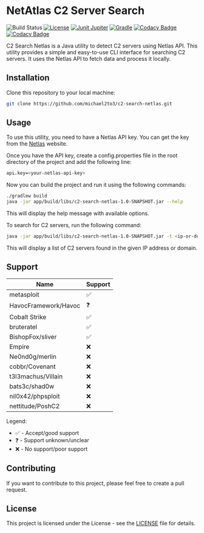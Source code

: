 # NetAtlas C2 Server Search

![Build Status](https://img.shields.io/github/actions/workflow/status/michael2to3/c2-search-netlas/build.yml?branch=main)
[![License](https://img.shields.io/github/license/michael2to3/pretty-caldav-politech-schedule?style=flat-square)](https://github.com/michael2to3/pretty-caldav-politech-schedule/blob/main/LICENSE)
[![Junit Jupiter](https://img.shields.io/badge/Junit-Jupiter-green?style=flat-square)](https://junit.org/junit5/)
[![Gradle](https://img.shields.io/badge/Gradle-blue?style=flat-square)](https://gradle.org/)
[![Codacy Badge](https://app.codacy.com/project/badge/Grade/6d3c2810e4f844fa989a987f84565b7d)](https://app.codacy.com/gh/michael2to3/c2-search-netlas/dashboard?utm_source=gh&utm_medium=referral&utm_content=&utm_campaign=Badge_grade)
[![Codacy Badge](https://app.codacy.com/project/badge/Coverage/6d3c2810e4f844fa989a987f84565b7d)](https://app.codacy.com/gh/michael2to3/c2-search-netlas/dashboard?utm_source=gh&utm_medium=referral&utm_content=&utm_campaign=Badge_coverage)

C2 Search Netlas is a Java utility to detect C2 servers using Netlas API. This utility provides a simple and easy-to-use CLI interface for searching C2 servers. It uses the Netlas API to fetch data and process it locally.

## Installation

Clone this repository to your local machine:

```bash
git clone https://github.com/michael2to3/c2-search-netlas.git
```

## Usage

To use this utility, you need to have a Netlas API key. You can get the key from the [Netlas](https://netlas.io/) website.

Once you have the API key, create a config.properties file in the root directory of the project and add the following line:

```bash
api.key=<your-netlas-api-key>
```

Now you can build the project and run it using the following commands:

```bash
./gradlew build
java -jar app/build/libs/c2-search-netlas-1.0-SNAPSHOT.jar --help
```

This will display the help message with available options.

To search for C2 servers, run the following command:

```bash
java -jar app/build/libs/c2-search-netlas-1.0-SNAPSHOT.jar -t <ip-or-domain> -p <port>
```

This will display a list of C2 servers found in the given IP address or domain.

## Support

| Name                    | Support            |
|-------------------------|--------------------|
| metasploit              | :white_check_mark: |
| HavocFramework/Havoc    | :question:         |
| Cobalt Strike           | :white_check_mark: |
| bruteratel              | :white_check_mark: |
| BishopFox/sliver        | :white_check_mark: |
| Empire                  | :x:                |
| Ne0nd0g/merlin          | :x:                |
| cobbr/Covenant          | :x:                |
| t3l3machus/Villain      | :x:                |
| bats3c/shad0w           | :x:                |
| nil0x42/phpsploit       | :x:                |
| nettitude/PoshC2        | :x:                |

Legend:

- :white_check_mark: - Accept/good support
- :question: - Support unknown/unclear
- :x: - No support/poor support

## Contributing

If you want to contribute to this project, please feel free to create a pull request.

## License

This project is licensed under the License - see the [LICENSE](https://github.com/michael2to3/c2-search-netlas/blob/main/LICENSE) file for details.
